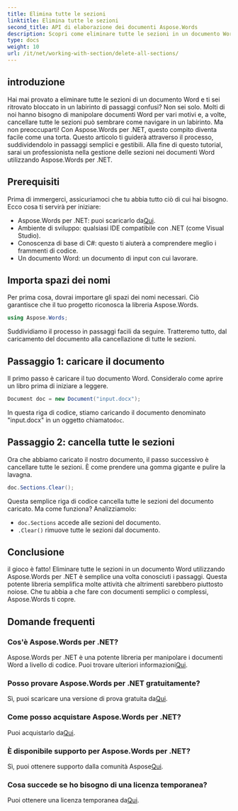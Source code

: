 ```yaml
---
title: Elimina tutte le sezioni
linktitle: Elimina tutte le sezioni
second_title: API di elaborazione dei documenti Aspose.Words
description: Scopri come eliminare tutte le sezioni in un documento Word utilizzando Aspose.Words per .NET con questa guida passo passo facile da seguire.
type: docs
weight: 10
url: /it/net/working-with-section/delete-all-sections/
---
```

## introduzione

Hai mai provato a eliminare tutte le sezioni di un documento Word e ti sei ritrovato bloccato in un labirinto di passaggi confusi? Non sei solo. Molti di noi hanno bisogno di manipolare documenti Word per vari motivi e, a volte, cancellare tutte le sezioni può sembrare come navigare in un labirinto. Ma non preoccuparti! Con Aspose.Words per .NET, questo compito diventa facile come una torta. Questo articolo ti guiderà attraverso il processo, suddividendolo in passaggi semplici e gestibili. Alla fine di questo tutorial, sarai un professionista nella gestione delle sezioni nei documenti Word utilizzando Aspose.Words per .NET.

## Prerequisiti

Prima di immergerci, assicuriamoci che tu abbia tutto ciò di cui hai bisogno. Ecco cosa ti servirà per iniziare:

-  Aspose.Words per .NET: puoi scaricarlo da[Qui](https://releases.aspose.com/words/net/).
- Ambiente di sviluppo: qualsiasi IDE compatibile con .NET (come Visual Studio).
- Conoscenza di base di C#: questo ti aiuterà a comprendere meglio i frammenti di codice.
- Un documento Word: un documento di input con cui lavorare.

## Importa spazi dei nomi

Per prima cosa, dovrai importare gli spazi dei nomi necessari. Ciò garantisce che il tuo progetto riconosca la libreria Aspose.Words.

```csharp
using Aspose.Words;
```

Suddividiamo il processo in passaggi facili da seguire. Tratteremo tutto, dal caricamento del documento alla cancellazione di tutte le sezioni.

## Passaggio 1: caricare il documento

Il primo passo è caricare il tuo documento Word. Consideralo come aprire un libro prima di iniziare a leggere.

```csharp
Document doc = new Document("input.docx");
```

 In questa riga di codice, stiamo caricando il documento denominato "input.docx" in un oggetto chiamato`doc`.

## Passaggio 2: cancella tutte le sezioni

Ora che abbiamo caricato il nostro documento, il passo successivo è cancellare tutte le sezioni. È come prendere una gomma gigante e pulire la lavagna.

```csharp
doc.Sections.Clear();
```

Questa semplice riga di codice cancella tutte le sezioni del documento caricato. Ma come funziona? Analizziamolo:

- `doc.Sections` accede alle sezioni del documento.
- `.Clear()` rimuove tutte le sezioni dal documento.

## Conclusione

il gioco è fatto! Eliminare tutte le sezioni in un documento Word utilizzando Aspose.Words per .NET è semplice una volta conosciuti i passaggi. Questa potente libreria semplifica molte attività che altrimenti sarebbero piuttosto noiose. Che tu abbia a che fare con documenti semplici o complessi, Aspose.Words ti copre. 

## Domande frequenti

### Cos'è Aspose.Words per .NET?
 Aspose.Words per .NET è una potente libreria per manipolare i documenti Word a livello di codice. Puoi trovare ulteriori informazioni[Qui](https://reference.aspose.com/words/net/).

### Posso provare Aspose.Words per .NET gratuitamente?
 Sì, puoi scaricare una versione di prova gratuita da[Qui](https://releases.aspose.com/).

### Come posso acquistare Aspose.Words per .NET?
 Puoi acquistarlo da[Qui](https://purchase.aspose.com/buy).

### È disponibile supporto per Aspose.Words per .NET?
 Sì, puoi ottenere supporto dalla comunità Aspose[Qui](https://forum.aspose.com/c/words/8).

### Cosa succede se ho bisogno di una licenza temporanea?
 Puoi ottenere una licenza temporanea da[Qui](https://purchase.aspose.com/temporary-license/).